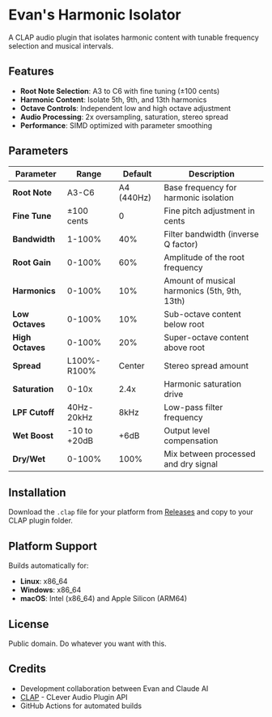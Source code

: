 # Evan's Harmonic Isolator

A CLAP audio plugin that isolates harmonic content with tunable frequency selection and musical intervals.

## Features

- **Root Note Selection**: A3 to C6 with fine tuning (±100 cents)
- **Harmonic Content**: Isolate 5th, 9th, and 13th harmonics
- **Octave Controls**: Independent low and high octave adjustment
- **Audio Processing**: 2x oversampling, saturation, stereo spread
- **Performance**: SIMD optimized with parameter smoothing

## Parameters

| Parameter | Range | Default | Description |
|-----------|--------|---------|-------------|
| **Root Note** | A3-C6 | A4 (440Hz) | Base frequency for harmonic isolation |
| **Fine Tune** | ±100 cents | 0 | Fine pitch adjustment in cents |
| **Bandwidth** | 1-100% | 40% | Filter bandwidth (inverse Q factor) |
| **Root Gain** | 0-100% | 60% | Amplitude of the root frequency |
| **Harmonics** | 0-100% | 10% | Amount of musical harmonics (5th, 9th, 13th) |
| **Low Octaves** | 0-100% | 10% | Sub-octave content below root |
| **High Octaves** | 0-100% | 20% | Super-octave content above root |
| **Spread** | L100%-R100% | Center | Stereo spread amount |
| **Saturation** | 0-10x | 2.4x | Harmonic saturation drive |
| **LPF Cutoff** | 40Hz-20kHz | 8kHz | Low-pass filter frequency |
| **Wet Boost** | -10 to +20dB | +6dB | Output level compensation |
| **Dry/Wet** | 0-100% | 100% | Mix between processed and dry signal |

## Installation

Download the `.clap` file for your platform from [Releases](../../releases) and copy to your CLAP plugin folder.

## Platform Support

Builds automatically for:
- **Linux**: x86_64
- **Windows**: x86_64  
- **macOS**: Intel (x86_64) and Apple Silicon (ARM64)

## License

Public domain. Do whatever you want with this.

## Credits

- Development collaboration between Evan and Claude AI
- [CLAP](https://github.com/free-audio/clap) - CLever Audio Plugin API
- GitHub Actions for automated builds
